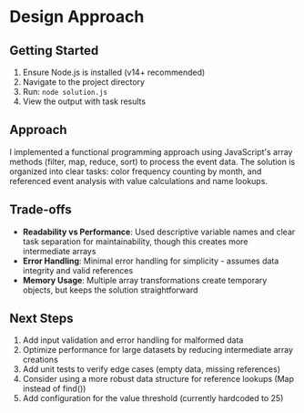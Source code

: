 # Design Approach

## Getting Started
1. Ensure Node.js is installed (v14+ recommended)
2. Navigate to the project directory
3. Run: `node solution.js`
4. View the output with task results

## Approach
I implemented a functional programming approach using JavaScript's array methods (filter, map, reduce, sort) to process the event data. The solution is organized into clear tasks: color frequency counting by month, and referenced event analysis with value calculations and name lookups.

## Trade-offs
- **Readability vs Performance**: Used descriptive variable names and clear task separation for maintainability, though this creates more intermediate arrays
- **Error Handling**: Minimal error handling for simplicity - assumes data integrity and valid references
- **Memory Usage**: Multiple array transformations create temporary objects, but keeps the solution straightforward

## Next Steps
1. Add input validation and error handling for malformed data
2. Optimize performance for large datasets by reducing intermediate array creations
3. Add unit tests to verify edge cases (empty data, missing references)
4. Consider using a more robust data structure for reference lookups (Map instead of find())
5. Add configuration for the value threshold (currently hardcoded to 25)
